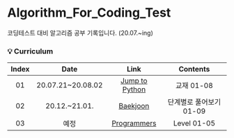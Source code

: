 # Algorithm_For_Coding_Test
코딩테스트 대비 알고리즘 공부 기록입니다. (20.07.~ing)

### 💡 Curriculum

|       Index       | Date | Link | Contents |  
|:----------------:|:----------------------------------------:|:----------:|:----------:
| 01 | 20.07.21~20.08.02 | [Jump to Python](https://wikidocs.net/book/1) | 교재 01-08 |
| 02 | 20.12.~21.01. | [Baekjoon](https://www.acmicpc.net/) | 단계별로 풀어보기 01-09 |
| 03 | 예정 | [Programmers](https://programmers.co.kr/) | Level 01-05 |
